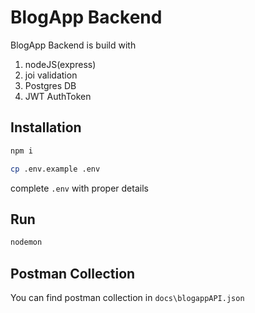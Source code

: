 # BlogApp Backend

BlogApp Backend is build with  
1) nodeJS(express)
2) joi validation
3) Postgres DB
4) JWT AuthToken

## Installation

```bash
npm i
```

```bash
cp .env.example .env
```
complete `.env` with proper details
## Run

```bash
nodemon
```

## Postman Collection
You can find postman collection in `docs\blogappAPI.json`
